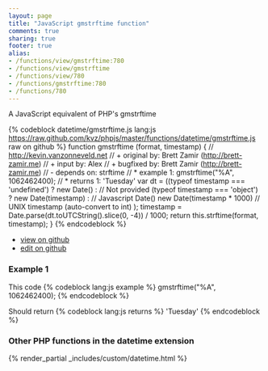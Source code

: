 ```yaml
---
layout: page
title: "JavaScript gmstrftime function"
comments: true
sharing: true
footer: true
alias:
- /functions/view/gmstrftime:780
- /functions/view/gmstrftime
- /functions/view/780
- /functions/gmstrftime:780
- /functions/780
---
```

<!-- Generated by Rakefile:build -->
A JavaScript equivalent of PHP's gmstrftime

{% codeblock datetime/gmstrftime.js lang:js https://raw.github.com/kvz/phpjs/master/functions/datetime/gmstrftime.js raw on github %}
function gmstrftime (format, timestamp) {
  // http://kevin.vanzonneveld.net
  // +   original by: Brett Zamir (http://brett-zamir.me)
  // +   input by: Alex
  // +   bugfixed by: Brett Zamir (http://brett-zamir.me)
  // -    depends on: strftime
  // *     example 1: gmstrftime("%A", 1062462400);
  // *     returns 1: 'Tuesday'
  var dt = ((typeof timestamp === 'undefined') ? new Date() : // Not provided
  (typeof timestamp === 'object') ? new Date(timestamp) : // Javascript Date()
  new Date(timestamp * 1000) // UNIX timestamp (auto-convert to int)
  );
  timestamp = Date.parse(dt.toUTCString().slice(0, -4)) / 1000;
  return this.strftime(format, timestamp);
}
{% endcodeblock %}

 - [view on github](https://github.com/kvz/phpjs/blob/master/functions/datetime/gmstrftime.js)
 - [edit on github](https://github.com/kvz/phpjs/edit/master/functions/datetime/gmstrftime.js)

### Example 1
This code
{% codeblock lang:js example %}
gmstrftime("%A", 1062462400);
{% endcodeblock %}

Should return
{% codeblock lang:js returns %}
'Tuesday'
{% endcodeblock %}


### Other PHP functions in the datetime extension
{% render_partial _includes/custom/datetime.html %}
